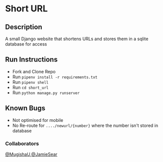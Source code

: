 # Short URL

## Description
A small Django website that shortens URLs and stores them in a sqlite database for access

## Run Instructions
- Fork and Clone Repo
- Run `pipenv install -r requirements.txt`
- Run `pipenv shell`
- Run `cd short_url`
- Run `python manage.py runserver`

## Known Bugs
- Not optimised for mobile
- No Re-route for `..../newurl/{number}` where the number isn't stored in database

### Collaborators
[@MugishaU](https://github.com/MugishaU),[@JamieSear](https://github.com/MugishaU)

